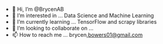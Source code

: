 - 👋 Hi, I’m @BrycenAB
- 👀 I’m interested in ... Data Science and Machine Learning
- 🌱 I’m currently learning ... TensorFlow and scrapy libraries
- 💞️ I’m looking to collaborate on ...
- 📫 How to reach me ... brycen,bowers01@gmail.com

<!---
BrycenAB/BrycenAB is a ✨ special ✨ repository because its `README.md` (this file) appears on your GitHub profile.
You can click the Preview link to take a look at your changes.
--->
